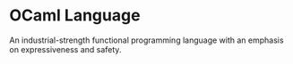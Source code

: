 # OCaml Language

An industrial-strength functional programming language with an emphasis on expressiveness and safety.
